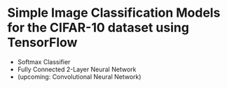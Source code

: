 # Simple Image Classification Models for the CIFAR-10 dataset using TensorFlow


- Softmax Classifier
- Fully Connected 2-Layer Neural Network
- (upcoming: Convolutional Neural Network)
